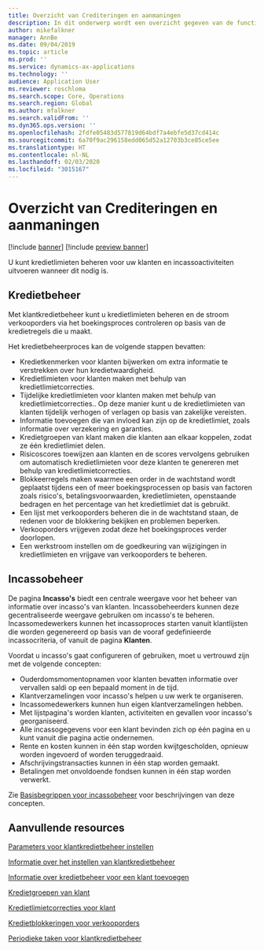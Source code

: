 ```yaml
---
title: Overzicht van Crediteringen en aanmaningen
description: In dit onderwerp wordt een overzicht gegeven van de functionaliteit voor Crediteringen en aanmaningen.
author: mikefalkner
manager: AnnBe
ms.date: 09/04/2019
ms.topic: article
ms.prod: ''
ms.service: dynamics-ax-applications
ms.technology: ''
audience: Application User
ms.reviewer: roschloma
ms.search.scope: Core, Operations
ms.search.region: Global
ms.author: mfalkner
ms.search.validFrom: ''
ms.dyn365.ops.version: ''
ms.openlocfilehash: 2fdfe05483d577819d64bdf7a4ebfe5d37cd414c
ms.sourcegitcommit: 6a70f9ac296158edd065d52a12703b3ce85ce5ee
ms.translationtype: HT
ms.contentlocale: nl-NL
ms.lasthandoff: 02/03/2020
ms.locfileid: "3015167"
---
```

# <a name="credit-and-collections-overview"></a>Overzicht van Crediteringen en aanmaningen

[!include [banner](../includes/banner.md)]
[!include [preview banner](../includes/preview-banner.md)]

U kunt kredietlimieten beheren voor uw klanten en incassoactiviteiten uitvoeren wanneer dit nodig is.

## <a name="credit-management"></a>Kredietbeheer

Met klantkredietbeheer kunt u kredietlimieten beheren en de stroom verkooporders via het boekingsproces controleren op basis van de kredietregels die u maakt.

Het kredietbeheerproces kan de volgende stappen bevatten:

- Kredietkenmerken voor klanten bijwerken om extra informatie te verstrekken over hun kredietwaardigheid.
- Kredietlimieten voor klanten maken met behulp van kredietlimietcorrecties.
- Tijdelijke kredietlimieten voor klanten maken met behulp van kredietlimietcorrecties.. Op deze manier kunt u de kredietlimieten van klanten tijdelijk verhogen of verlagen op basis van zakelijke vereisten.
- Informatie toevoegen die van invloed kan zijn op de kredietlimiet, zoals informatie over verzekering en garanties.
- Kredietgroepen van klant maken die klanten aan elkaar koppelen, zodat ze één kredietlimiet delen.
- Risicoscores toewijzen aan klanten en de scores vervolgens gebruiken om automatisch kredietlimieten voor deze klanten te genereren met behulp van kredietlimietcorrecties.
- Blokkeerregels maken waarmee een order in de wachtstand wordt geplaatst tijdens een of meer boekingsprocessen op basis van factoren zoals risico's, betalingsvoorwaarden, kredietlimieten, openstaande bedragen en het percentage van het kredietlimiet dat is gebruikt.
- Een lijst met verkooporders beheren die in de wachtstand staan, de redenen voor de blokkering bekijken en problemen beperken.
- Verkooporders vrijgeven zodat deze het boekingsproces verder doorlopen.
- Een werkstroom instellen om de goedkeuring van wijzigingen in kredietlimieten en vrijgave van verkooporders te beheren.

## <a name="collections-management"></a>Incassobeheer

De pagina **Incasso's** biedt een centrale weergave voor het beheer van informatie over incasso's van klanten. Incassobeheerders kunnen deze gecentraliseerde weergave gebruiken om incasso's te beheren. Incassomedewerkers kunnen het incassoproces starten vanuit klantlijsten die worden gegenereerd op basis van de vooraf gedefinieerde incassocriteria, of vanuit de pagina **Klanten**.

Voordat u incasso's gaat configureren of gebruiken, moet u vertrouwd zijn met de volgende concepten:

- Ouderdomsmomentopnamen voor klanten bevatten informatie over vervallen saldi op een bepaald moment in de tijd.
- Klantverzamelingen voor incasso's helpen u uw werk te organiseren.
- Incassomedewerkers kunnen hun eigen klantverzamelingen hebben.
- Met lijstpagina's worden klanten, activiteiten en gevallen voor incasso's georganiseerd.
- Alle incassogegevens voor een klant bevinden zich op één pagina en u kunt vanuit die pagina actie ondernemen.
- Rente en kosten kunnen in één stap worden kwijtgescholden, opnieuw worden ingevoerd of worden teruggedraaid.
- Afschrijvingstransacties kunnen in één stap worden gemaakt.
- Betalingen met onvoldoende fondsen kunnen in één stap worden verwerkt.

Zie [Basisbegrippen voor incassobeheer](./cm-collections-concepts.md) voor beschrijvingen van deze concepten.

## <a name="additional-resources"></a>Aanvullende resources

[Parameters voor klantkredietbeheer instellen](./cm-credit-mgmt-setup.md)

[Informatie over het instellen van klantkredietbeheer](./cm-setup-information.md)

[Informatie over kredietbeheer voor een klant toevoegen](./cm-add-credit-mgmt-information-customer.md)

[Kredietgroepen van klant](./cm-customer-credit-groups.md)

[Kredietlimietcorrecties voor klant](./cm-credit-limit-adjustments.md)

[Kredietblokkeringen voor verkooporders](./cm-sales-order-credit-holds.md)

[Periodieke taken voor klantkredietbeheer](./cm-periodic-tasks.md)
